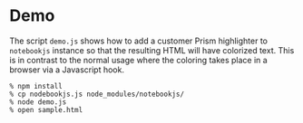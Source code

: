 # Demo

The script `demo.js` shows how to add a customer Prism highlighter to `notebookjs` instance so that the
resulting HTML will have colorized text. This is in contrast to the normal usage where the coloring takes place
in a browser via a Javascript hook.

```
% npm install
% cp nodebookjs.js node_modules/notebookjs/
% node demo.js
% open sample.html
```
